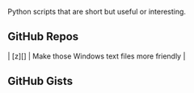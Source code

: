Python scripts that are short but useful or interesting.

GitHub Repos
------------
| [z][] | Make those Windows text files more friendly |

GitHub Gists
------------

[zap_carrage_returns]: https://github.com/cclauss/Ten-lines-or-less
